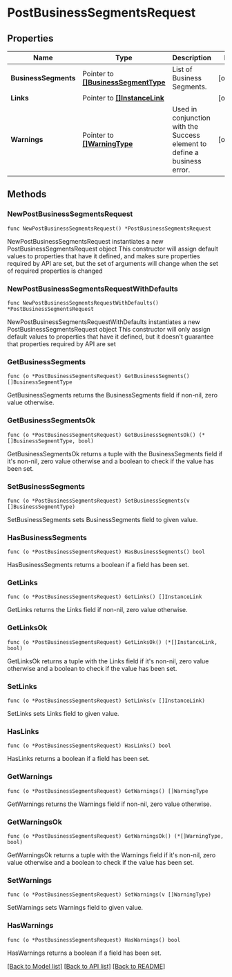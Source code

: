 # PostBusinessSegmentsRequest

## Properties

Name | Type | Description | Notes
------------ | ------------- | ------------- | -------------
**BusinessSegments** | Pointer to [**[]BusinessSegmentType**](BusinessSegmentType.md) | List of Business Segments. | [optional] 
**Links** | Pointer to [**[]InstanceLink**](InstanceLink.md) |  | [optional] 
**Warnings** | Pointer to [**[]WarningType**](WarningType.md) | Used in conjunction with the Success element to define a business error. | [optional] 

## Methods

### NewPostBusinessSegmentsRequest

`func NewPostBusinessSegmentsRequest() *PostBusinessSegmentsRequest`

NewPostBusinessSegmentsRequest instantiates a new PostBusinessSegmentsRequest object
This constructor will assign default values to properties that have it defined,
and makes sure properties required by API are set, but the set of arguments
will change when the set of required properties is changed

### NewPostBusinessSegmentsRequestWithDefaults

`func NewPostBusinessSegmentsRequestWithDefaults() *PostBusinessSegmentsRequest`

NewPostBusinessSegmentsRequestWithDefaults instantiates a new PostBusinessSegmentsRequest object
This constructor will only assign default values to properties that have it defined,
but it doesn't guarantee that properties required by API are set

### GetBusinessSegments

`func (o *PostBusinessSegmentsRequest) GetBusinessSegments() []BusinessSegmentType`

GetBusinessSegments returns the BusinessSegments field if non-nil, zero value otherwise.

### GetBusinessSegmentsOk

`func (o *PostBusinessSegmentsRequest) GetBusinessSegmentsOk() (*[]BusinessSegmentType, bool)`

GetBusinessSegmentsOk returns a tuple with the BusinessSegments field if it's non-nil, zero value otherwise
and a boolean to check if the value has been set.

### SetBusinessSegments

`func (o *PostBusinessSegmentsRequest) SetBusinessSegments(v []BusinessSegmentType)`

SetBusinessSegments sets BusinessSegments field to given value.

### HasBusinessSegments

`func (o *PostBusinessSegmentsRequest) HasBusinessSegments() bool`

HasBusinessSegments returns a boolean if a field has been set.

### GetLinks

`func (o *PostBusinessSegmentsRequest) GetLinks() []InstanceLink`

GetLinks returns the Links field if non-nil, zero value otherwise.

### GetLinksOk

`func (o *PostBusinessSegmentsRequest) GetLinksOk() (*[]InstanceLink, bool)`

GetLinksOk returns a tuple with the Links field if it's non-nil, zero value otherwise
and a boolean to check if the value has been set.

### SetLinks

`func (o *PostBusinessSegmentsRequest) SetLinks(v []InstanceLink)`

SetLinks sets Links field to given value.

### HasLinks

`func (o *PostBusinessSegmentsRequest) HasLinks() bool`

HasLinks returns a boolean if a field has been set.

### GetWarnings

`func (o *PostBusinessSegmentsRequest) GetWarnings() []WarningType`

GetWarnings returns the Warnings field if non-nil, zero value otherwise.

### GetWarningsOk

`func (o *PostBusinessSegmentsRequest) GetWarningsOk() (*[]WarningType, bool)`

GetWarningsOk returns a tuple with the Warnings field if it's non-nil, zero value otherwise
and a boolean to check if the value has been set.

### SetWarnings

`func (o *PostBusinessSegmentsRequest) SetWarnings(v []WarningType)`

SetWarnings sets Warnings field to given value.

### HasWarnings

`func (o *PostBusinessSegmentsRequest) HasWarnings() bool`

HasWarnings returns a boolean if a field has been set.


[[Back to Model list]](../README.md#documentation-for-models) [[Back to API list]](../README.md#documentation-for-api-endpoints) [[Back to README]](../README.md)


